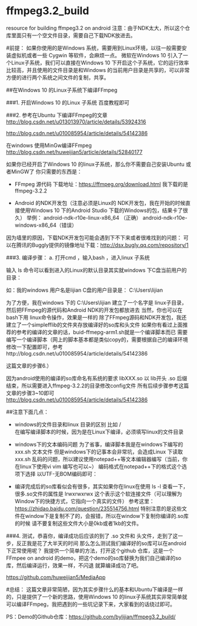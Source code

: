 # ffmpeg3.2_build

resource for building ffmpeg3.2 on android
注意：由于NDK太大，所以这个仓库里面只有一个空文件目录，需要自己下载NDK放进去。

#前提：
如果你使用的是Windows 系统，需要用到Linux环境，以往一般需要安装虚拟机或者一些  Cygwin 等软件，会麻烦一点。
微软在Windows 10 引入了一个Linux子系统，我们可以直接在Windows 10 下开启这个子系统，它的运行效率比较高，并且使用的文件目录是和Windows 的当前用户目录是共享的，可以非常方便的进行两个系统之间文件的复制，共享。

##在Windows 10 的Linux子系统下编译FFmpeg

###1. 开启Windows 10 的Linux 子系统
百度教程即可

###2.  参考在Ubuntu 下编译FFmpeg的文章
http://blog.csdn.net/u013013970/article/details/53924316

http://blog.csdn.net/u010085954/article/details/54142386

在windows 使用MinGw编译FFmpeg
http://blog.csdn.net/huweijian5/article/details/52840177

如果你已经开启了Windows 10 的linux子系统，那么你不需要自己安装Ubuntu 或者MinGW了
你只需要的东西是：

*  FFmpeg 源代码 
下载地址：https://ffmpeg.org/download.html
我下载的是ffmpeg-3.2.2 

* Android 的NDK开发包（注意必须是Linux的 NDK开发包，我在开始的时候直接使用Windows 10 下的Android Studio 下载的Windows的包，结果卡了很久）
举例：
android-ndk-r10e-linux-x86_64  （正确）
android-ndk-r10e-windows-x86_64（错误）

因为墙里的原因，下载NDK开发包可能会遇到下不下来或者很难找到的问题：
可以在腾讯的Buggly提供的镜像地址下载：http://dsx.bugly.qq.com/repository/1



###3. 编译步骤：
a. 打开cmd ，输入bash ，进入linux 子系统
 
输入 ls 命令可以看到进入的Linux的默认目录其实就windows 下C盘当前用户的目录：

如：我的windows 用户名是lijian
C盘的用户目录是：
C:\Users\lijian

为了方便，我在windows 下的 C:\Users\lijian 建立了一个名字是 linux子目录，然后把FFmpeg的源代码和Android NDK的开发包都放进去
当然，你也可以在bash下用 linux命令操作，效果是一样的
除了FFmpeg源码和NDK开发包，我还建立了一个simplefflib的文件夹存放编译好的so库和头文件
如果你有看过上面推荐的参考的编译的文章的话，buid-ffmepg-arm1.sh就是一个编译脚本而已
需要编写一个编译脚本（网上的脚本基本都是类似copy的，需要根据自己的编译环境修改一下配置即可，参考http://blog.csdn.net/u010085954/article/details/54142386

这篇文章的步骤6.）



因为android使用的编译的so库命名有系统的要求
libXXX.so 以 lib开头 .so 后缀结束，所以需要进入ffmpeg-3.2.2的目录修改config文件
所有后续步骤参考这篇文章的步骤3~10即可
http://blog.csdn.net/u010085954/article/details/54142386

##注意下面几点：
* windows的文件目录和linux 目录的区别
比如 /  \
在编写编译脚本的时候，因为是在Linux下编译，必须填写linux的文件目录
* windows下的文本编码问题
为了省事，编译脚本我是在windows下编写的 xxx.sh 文本文件
但是windows下的记事本会非常坑，会造成Linux 下读取xxx.sh 乱码的问题，所以建议使用notepad++等文本编辑器编写（当前，你在linux下使用vi vim 编写也可以~）
编码格式在notepad++下的格式这个选项下选择 以UTF-无BOM编码即可：


* 编译完成后的so库看似会有很多，其实如果你在linux在使用 ls -l 查看一下，
很多.so文件的属性是
lrwxrwxrwx
这个表示这个软连接文件（可以理解为Window下的快捷方式，它指向一个真实的文件） 参考这里：https://zhidao.baidu.com/question/235514756.html
特别注意的是这些文件在window下是复制不了的，会报错，所以在window下复制你编译的.so库的时候
请不要复制这些文件大小是0kb或者1kb的文件。



###4.  测试，恭喜你，编译成功后应该的到了 .so 文件和 头文件，走到了这一步，反正我是花了大半天的时间
那么怎么测试我们编译好的so库可以在android 下正常使用呢？
我提供一个简单的方法，打开这个github 仓库，这是一个FFmpee on android 的demo，把这个demo的so库替换为我们自己编译的so库，然后编译运行，效果一样，不闪退
就算编译成功了吧。

https://github.com/huweijian5/MediaApp


#总结：
这篇文章非常简陋，因为其实步骤什么的基本和Ubuntu下编译是一样的，只是提供了一个新的思路，使用Windows 10 的linux子系统其实非常简单就可以编译FFmpeg，我把遇到的一些坑记录下来，大家看到的话绕过即可。

PS：Demo的Github仓库：https://github.com/bylijian/ffmpeg3.2_build/



















